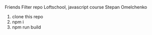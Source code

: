 Friends Filter repo
Loftschool, javascript course
Stepan Omelchenko

1. clone this repo
2. npm i
3. npm run build
